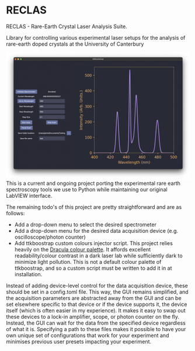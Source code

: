 # RECLAS
RECLAS - Rare-Earth Crystal Laser Analysis Suite.

Library for controlling various experimental laser setups for the analysis of rare-earth doped crystals at the University of Canterbury
<div align="center">
    <img src="./images/GUI_v1.png" width="700" alt="GUI">
</div>
This is a current and ongoing project porting the experimental rare earth spectroscopy tools we use to Python while maintaining our original LabVIEW interface. 

The remaining todo's of this project are pretty straightforward and are as follows:
- Add a drop-down menu to select the desired spectrometer
- Add a drop-down menu for the desired data acquisition device (e.g. oscilloscope/photon counter)
- Add ttkboostrap custom colours injector script. This project relies heavily on the [Dracula colour palette](https://draculatheme.com/). It affords excellent readability/colour contrast in a dark laser lab while sufficiently dark to minimize light pollution. This is not a default colour palette of ttkboostrap, and so a custom script must be written to add it in at installation. 

Instead of adding device-level control for the data acquisition device, these should be set in a config.toml file. This way, the GUI remains simplified, and the acquisition parameters are abstracted away from the GUI and can be set elsewhere specific to that device or if the device supports it, the device itself (which is often easier in my experience). It makes it easy to swap out these devices to a lock-in amplifier, scope, or photon counter on the fly. Instead, the GUI can wait for the data from the specified device regardless of what it is. Specifying a path to these files makes it possible to have your own unique set of configurations that work for your experiment and minimises previous user presets impacting your experiment. 
